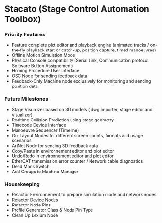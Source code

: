 # Stacato (Stage Control Automation Toolbox)

### Priority Features
- Feature complete plot editor and playback engine (animated tracks / on-the-fly playback start or catch-up, position capture, timed manoeuvres)
- Offline Motion Simulation Mode
- Physical Console compatibility (Serial Link, Communication protocol Software Button Assignement)
- Homing Procedure User Interface
- OSC Node for sending feedback data
- Feedback-Only Machine node exclusively for monitoring and sending position data

### Future Milestones
- Stage Visualizer based on 3D models (.dwg importer, stage editor and visualizer)
- Realtime Collision Prediction using stage geometry
- Timecode Device Interface
- Manoeuvre Sequencer (Timeline)
- Gui Layout Modes for different screen counts, formats and usage scenarios
- ArtNet Node for sending 3D feedback data
- Copy/Paste in environnement editor and plot editor
- Undo/Redo in environnement editor and plot editor
- EtherCAT transmission error counter / Network cable diagnostics
- Dead Mans Switch
- Add Groups to Machine Manager

### Housekeeping
- Refactor Environnement to prepare simulation mode and network nodes
- Refactor Device Nodes
- Refactor Node Pins
- Profile Generator Class & Node Pin Type
- Clean Up Lexium Node


